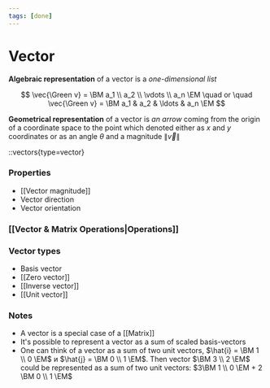 ```yaml
---
tags: [done]
---
```


# Vector

**Algebraic representation** of a vector is a _one-dimensional list_

$$
\vec{\Green v} = \BM a_1 \\ a_2 \\ \vdots \\ a_n \EM
\quad or \quad
\vec{\Green v} = \BM a_1 & a_2 & \ldots & a_n \EM
$$

**Geometrical representation** of a vector is _an arrow_ coming from
the origin of a coordinate space to the point which denoted either as
$x$ and $y$ coordinates or as an angle $\theta$ and a magnitude $\|\vec{v}\|$

::vectors{type=vector}

<!--
visual:
:::
Vector
:::

```latex vector
\begin{tikzpicture}
  % Help
  \clip (-0.4, -0.4) rectangle (4.4, 4.4);
  \draw [help lines, lightgray] (-1, -1) grid (5, 5);
  \draw [->] (-4, 0) -- (4, 0) coordinate (x axis) node [below right] {$x$};
  \draw [->] (0, -4) -- (0, 4) coordinate (y axis) node [above left] {$y$};
  % Image
  \coordinate (A) at (3, 2);
  \draw [vec] [->] (0, 0) -- (A) node [midway, above] {$\vec v$};
  \draw [proj] (A) -- ($(-4, 0)!(A)!(4, 0)$);
  \draw [proj] (A) -- ($(0, -4)!(A)!(0, 4)$);
  \node [\Color, below, fill = white] at (3, 0) {$3$};
  \node [\Color, left, fill = white] at (0, 2) {$2$};
\end{tikzpicture}
\hspace{4em}
\begin{tikzpicture}
  % Help
  \clip (-0.4, -0.4) rectangle (4.4, 4.4);
  % \draw [help lines, lightgray] (-1, -1) grid (5, 5);
  \draw [->] (-4, 0) -- (4, 0) coordinate (x axis) node [below right] {$x$};
  \draw [->] (0, -4) -- (0, 4) coordinate (y axis) node [above left] {$y$};
  % Image
  \coordinate (A) at (3, 2);
  \draw [vec] [->] (0, 0) -- (A) node [midway, above] {$\vec v$};
  \draw [help lines] (0, 0) circle (1) circle (2) circle (3) circle (4);
  % \draw [help lines] (0, 0) circle ({veclen(3, 2)});

  \draw [NavyBlue, dashed] (1.2, 0) arc [start angle=0, end angle=33, radius=1.2] node [midway, right] {$\theta$};
  \draw [NavyBlue, dashed] (0, 0) circle ({veclen(3, 2)});

  % \draw [proj] (A) -- ($(-4, 0)!(A)!(4, 0)$);
  % \draw [proj] (A) -- ($(0, -4)!(A)!(0, 4)$);
  % \node [\Color, below, fill = white] at (3, 0) {$3$};
  % \node [\Color, left, fill = white] at (0, 2) {$2$};
\end{tikzpicture}
```
-->

### Properties

- [[Vector magnitude]]
- Vector direction
- Vector orientation

### [[Vector & Matrix Operations|Operations]]

### Vector types

- Basis vector
- [[Zero vector]]
- [[Inverse vector]]
- [[Unit vector]]

### Notes

- A vector is a special case of a [[Matrix]]
- It's possible to represent a vector as a sum of scaled basis-vectors
- One can think of a vector as a sum of two unit vectors, $\hat{i} = \BM 1 \\ 0 \EM$ и $\hat{j} = \BM 0 \\ 1 \EM$. Then vector $\BM 3 \\ 2 \EM$ could be represented as a sum of two unit vectors: $3\BM 1 \\ 0 \EM + 2 \BM 0 \\ 1 \EM$
<!-- !mark[](info) Векторное поле -->

<!--
https://people.cs.clemson.edu/~dhouse/courses/405/notes/vectors.pdf
-->
